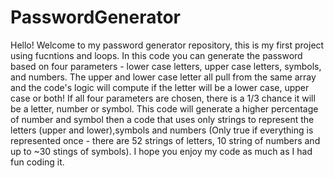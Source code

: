 # PasswordGenerator

Hello! Welcome to my password generator repository, this is my first project using fucntions and loops.
In this code you can generate the password based on four parameters - lower case letters, upper case letters, symbols, and numbers.
The upper and lower case letter all pull from the same array and the code's logic will compute if the letter will be a lower case, upper case or both!
If all four parameters are chosen, there is a 1/3 chance it will be a letter, number or symbol.
This code will generate a higher percentage of number and symbol then a code that uses only strings to represent the letters (upper and lower),symbols and numbers (Only true if everything is represented once - there are 52 strings of letters, 10 string of numbers and up to ~30 stings of symbols).
I hope you enjoy my code as much as I had fun coding it.